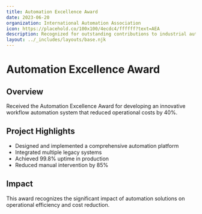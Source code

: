 ```yaml
---
title: Automation Excellence Award
date: 2023-06-20
organization: International Automation Association
icon: https://placehold.co/100x100/4ecdc4/ffffff?text=AEA
description: Recognized for outstanding contributions to industrial automation solutions.
layout: ../_includes/layouts/base.njk
---
```


# Automation Excellence Award

## Overview

Received the Automation Excellence Award for developing an innovative workflow automation system that reduced operational costs by 40%.

## Project Highlights

- Designed and implemented a comprehensive automation platform
- Integrated multiple legacy systems
- Achieved 99.8% uptime in production
- Reduced manual intervention by 85%

## Impact

This award recognizes the significant impact of automation solutions on operational efficiency and cost reduction.